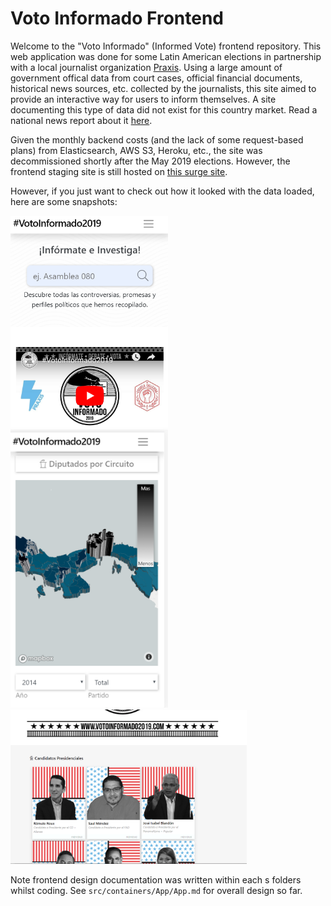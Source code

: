 # Voto Informado Frontend

Welcome to the "Voto Informado" (Informed Vote) frontend repository. This web application was done for some Latin American elections in partnership with a local journalist organization [Praxis](https://www.facebook.com/holapraxis/). Using a large amount of government offical data from court cases, official financial documents,  historical news sources, etc. collected by the journalists, this site aimed to provide an interactive way for users to inform themselves. A site documenting this type of data did not exist for this country market. Read a national news report about it [here](https://www.prensa.com/politica/Publican-primer-manual-electoral-Panama_0_5289221047.html).

Given the monthly backend costs (and the lack of some request-based plans) from Elasticsearch, AWS S3, Heroku, etc., the site was decommissioned shortly after the May 2019 elections. However, the frontend staging site is still hosted on [this surge site](http://vmain-staging.surge.sh/).

However, if you just want to check out how it looked with the data loaded, here are some snapshots:

<img src="./git_snapshots/search.png" width="50%">
<img src="./git_snapshots/interactive_map.png" width="50%">
<img src="./git_snapshots/candidates.png" width="75%">


Note frontend design documentation was written within each s folders whilst coding.
See `src/containers/App/App.md` for overall design so far.
